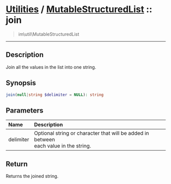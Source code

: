 # [Utilities](util.md) / [MutableStructuredList](util-MutableStructuredList.md) :: join
 > im\util\MutableStructuredList
____

## Description
Join all the values in the list into one string.

## Synopsis
```php
join(null|string $delimiter = NULL): string
```

## Parameters
| Name | Description |
| :--- | :---------- |
| delimiter | Optional string or character that will be added in between<br />each value in the string. |

## Return
Returns the joined string.
